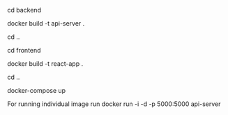 

cd backend

docker build -t api-server .

cd ..

cd frontend

docker build -t react-app .

cd ..

docker-compose up

For running individual image run
docker run -i -d -p 5000:5000 api-server